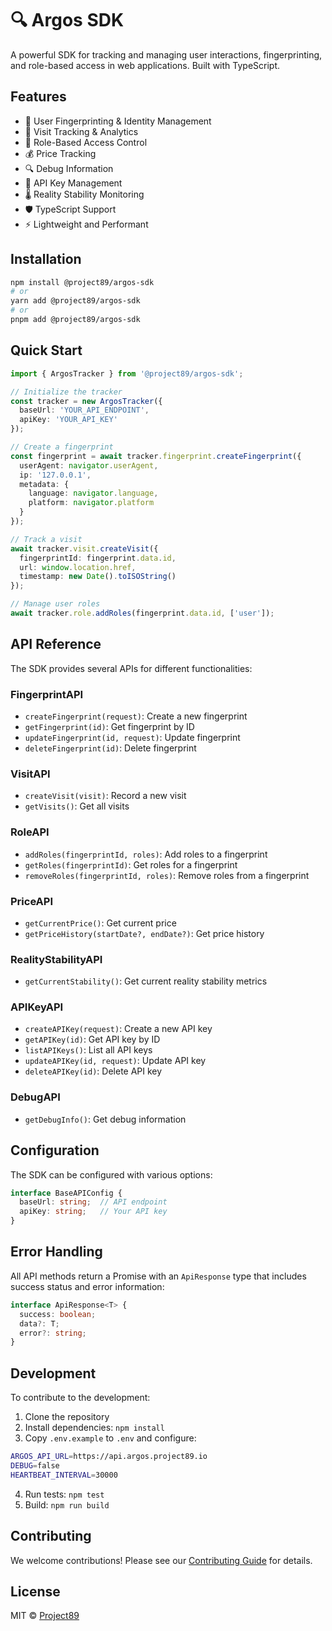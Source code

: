 # 🔍 Argos SDK

A powerful SDK for tracking and managing user interactions, fingerprinting, and role-based access in web applications. Built with TypeScript.

## Features

- 👤 User Fingerprinting & Identity Management
- 🎯 Visit Tracking & Analytics
- 👥 Role-Based Access Control
- 💰 Price Tracking
- 🔍 Debug Information
- 🔑 API Key Management
- 🌡️ Reality Stability Monitoring
- 🛡️ TypeScript Support
- ⚡ Lightweight and Performant

## Installation

```bash
npm install @project89/argos-sdk
# or
yarn add @project89/argos-sdk
# or
pnpm add @project89/argos-sdk
```

## Quick Start

```typescript
import { ArgosTracker } from '@project89/argos-sdk';

// Initialize the tracker
const tracker = new ArgosTracker({
  baseUrl: 'YOUR_API_ENDPOINT',
  apiKey: 'YOUR_API_KEY'
});

// Create a fingerprint
const fingerprint = await tracker.fingerprint.createFingerprint({
  userAgent: navigator.userAgent,
  ip: '127.0.0.1',
  metadata: {
    language: navigator.language,
    platform: navigator.platform
  }
});

// Track a visit
await tracker.visit.createVisit({
  fingerprintId: fingerprint.data.id,
  url: window.location.href,
  timestamp: new Date().toISOString()
});

// Manage user roles
await tracker.role.addRoles(fingerprint.data.id, ['user']);
```

## API Reference

The SDK provides several APIs for different functionalities:

### FingerprintAPI
- `createFingerprint(request)`: Create a new fingerprint
- `getFingerprint(id)`: Get fingerprint by ID
- `updateFingerprint(id, request)`: Update fingerprint
- `deleteFingerprint(id)`: Delete fingerprint

### VisitAPI
- `createVisit(visit)`: Record a new visit
- `getVisits()`: Get all visits

### RoleAPI
- `addRoles(fingerprintId, roles)`: Add roles to a fingerprint
- `getRoles(fingerprintId)`: Get roles for a fingerprint
- `removeRoles(fingerprintId, roles)`: Remove roles from a fingerprint

### PriceAPI
- `getCurrentPrice()`: Get current price
- `getPriceHistory(startDate?, endDate?)`: Get price history

### RealityStabilityAPI
- `getCurrentStability()`: Get current reality stability metrics

### APIKeyAPI
- `createAPIKey(request)`: Create a new API key
- `getAPIKey(id)`: Get API key by ID
- `listAPIKeys()`: List all API keys
- `updateAPIKey(id, request)`: Update API key
- `deleteAPIKey(id)`: Delete API key

### DebugAPI
- `getDebugInfo()`: Get debug information

## Configuration

The SDK can be configured with various options:

```typescript
interface BaseAPIConfig {
  baseUrl: string;  // API endpoint
  apiKey: string;   // Your API key
}
```

## Error Handling

All API methods return a Promise with an `ApiResponse` type that includes success status and error information:

```typescript
interface ApiResponse<T> {
  success: boolean;
  data?: T;
  error?: string;
}
```

## Development

To contribute to the development:

1. Clone the repository
2. Install dependencies: `npm install`
3. Copy `.env.example` to `.env` and configure:
```bash
ARGOS_API_URL=https://api.argos.project89.io
DEBUG=false
HEARTBEAT_INTERVAL=30000
```
4. Run tests: `npm test`
5. Build: `npm run build`

## Contributing

We welcome contributions! Please see our [Contributing Guide](CONTRIBUTING.md) for details.

## License

MIT © [Project89](LICENSE)